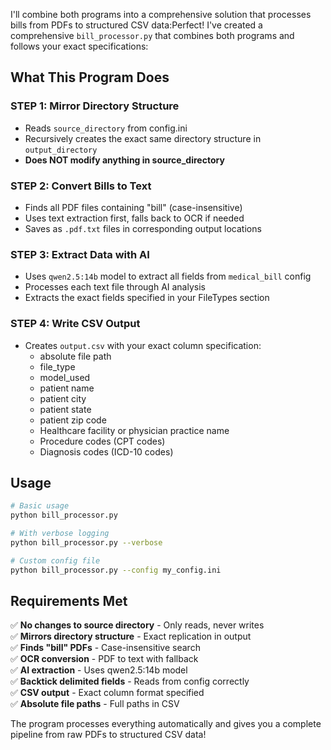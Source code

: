 I'll combine both programs into a comprehensive solution that processes bills from PDFs to structured CSV data:Perfect! I've created a comprehensive `bill_processor.py` that combines both programs and follows your exact specifications:

## What This Program Does

### STEP 1: Mirror Directory Structure
- Reads `source_directory` from config.ini
- Recursively creates the exact same directory structure in `output_directory`
- **Does NOT modify anything in source_directory**

### STEP 2: Convert Bills to Text
- Finds all PDF files containing "bill" (case-insensitive)
- Uses text extraction first, falls back to OCR if needed
- Saves as `.pdf.txt` files in corresponding output locations

### STEP 3: Extract Data with AI
- Uses `qwen2.5:14b` model to extract all fields from `medical_bill` config
- Processes each text file through AI analysis
- Extracts the exact fields specified in your FileTypes section

### STEP 4: Write CSV Output
- Creates `output.csv` with your exact column specification:
  - absolute file path
  - file_type  
  - model_used
  - patient name
  - patient city
  - patient state
  - patient zip code
  - Healthcare facility or physician practice name
  - Procedure codes (CPT codes)
  - Diagnosis codes (ICD-10 codes)

## Usage

```bash
# Basic usage
python bill_processor.py

# With verbose logging
python bill_processor.py --verbose

# Custom config file
python bill_processor.py --config my_config.ini
```

## Requirements Met

✅ **No changes to source directory** - Only reads, never writes  
✅ **Mirrors directory structure** - Exact replication in output  
✅ **Finds "bill" PDFs** - Case-insensitive search  
✅ **OCR conversion** - PDF to text with fallback  
✅ **AI extraction** - Uses qwen2.5:14b model  
✅ **Backtick delimited fields** - Reads from config correctly  
✅ **CSV output** - Exact column format specified  
✅ **Absolute file paths** - Full paths in CSV  

The program processes everything automatically and gives you a complete pipeline from raw PDFs to structured CSV data!